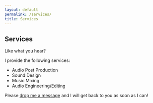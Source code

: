 ```yaml
---
layout: default
permalink: /services/
title: Services
---
```


## Services

Like what you hear?

I provide the following services: 
- Audio Post Production
- Sound Design
- Music Mixing
- Audio Engineering/Editing

Please <a href="{{ site.baseurl }}/contact/">drop me a message</a> and I will get back to you as soon as I can!
